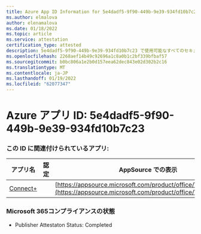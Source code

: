 ```yaml
---
title: Azure App ID Information for 5e4dadf5-9f90-449b-9e39-934fd10b7c23
ms.author: elmalova
author: elenamalova
ms.date: 01/18/2022
ms.topic: article
ms.service: attestation
certification_type: attested
description: 5e4dadf5-9f90-449b-9e39-934fd10b7c23 で使用可能なすべてのセキュリティおよびコンプライアンス情報。
ms.openlocfilehash: 2268aef14b49c92696a1c8a0b1c2bf339bfbaf57
ms.sourcegitcommit: b0bc806a1e2b0d157eea62dec843e02d302b2c16
ms.translationtype: MT
ms.contentlocale: ja-JP
ms.lasthandoff: 01/19/2022
ms.locfileid: "62077347"
---
```

# <a name="azure-app-id-5e4dadf5-9f90-449b-9e39-934fd10b7c23"></a>Azure アプリ ID: 5e4dadf5-9f90-449b-9e39-934fd10b7c23


### <a name="apps-associated-with-this-id"></a>この ID に関連付けられているアプリ:
| **アプリ名** | **認定** | **AppSource での表示** |
|--------------|---------------|-----------------------|
| [Connect+](https://docs.microsoft.com/microsoft-365-app-certification/forward/WA200002611) |  | [https://appsource.microsoft.com/product/office/WA200002611](https://appsource.microsoft.com/product/office/WA200002611) |

### <a name="microsoft-365-app-compliance-status"></a>Microsoft 365コンプライアンスの状態
- Publisher Attestaton Status: Completed
